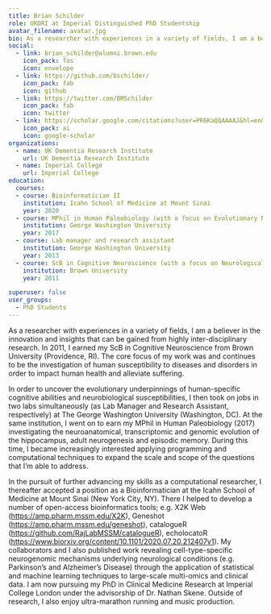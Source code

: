 ```yaml
---
title: Brian Schilder
role: UKDRI at Imperial Distinguished PhD Studentship
avatar_filename: avatar.jpg
bio: As a researcher with experiences in a variety of fields, I am a believer in the innovation and insights that can be gained from highly inter-disciplinary research. In 2011, I earned my ScB in Cognitive Neuroscience from Brown University (Providence, RI). The core focus of my work was and continues to be the investigation of human susceptibility to diseases and disorders in order to impact human health and alleviate suffering.
social:
  - link: brian_schilder@alumni.brown.edu
    icon_pack: fas
    icon: envelope
  - link: https://github.com/bschilder/
    icon_pack: fab
    icon: github
  - link: https://twitter.com/BMSchilder
    icon_pack: fab
    icon: twitter
  - link: https://scholar.google.com/citations?user=PR6KaQQAAAAJ&hl=en&oi=ao
    icon_pack: ai
    icon: google-scholar        
organizations:
  - name: UK Dementia Research Institute
    url: UK Dementia Research Institute
  - name: Imperial College
    url: Imperial College
education:
  courses:
  - course: Bioinformatician II
    institution: Icahn School of Medicine at Mount Sinai
    year: 2020
  - course: MPhil in Human Paleobiology (with a focus on Evolutionary Neurogenomics)
    institution: George Washington University
    year: 2017
  - course: Lab manager and research assistant
    institution: George Washington University
    year: 2013
  - course: ScB in Cognitive Neuroscience (with a focus on Neurological Diseases and Disorders)
    institution: Brown University
    year: 2011

superuser: false
user_groups:
  - PhD Students
---
```

As a researcher with experiences in a variety of fields, I am a believer in the innovation and insights that can be gained from highly inter-disciplinary research. In 2011, I earned my ScB in Cognitive Neuroscience from Brown University (Providence, RI). The core focus of my work was and continues to be the investigation of human susceptibility to diseases and disorders in order to impact human health and alleviate suffering. 

In order to uncover the evolutionary underpinnings of human-specific cognitive abilities and neurobiological susceptibilities, I then took on jobs in two labs simultaneously (as Lab Manager and Research Assistant, respectively) at The George Washington University (Washington, DC). At the same institution, I went on to earn my MPhil in Human Paleobiology (2017) investigating the neuroanatomical, transcriptomic and genomic evolution of the hippocampus, adult neurogenesis and episodic memory. During this time, I became increasingly interested applying programming and computational techniques to expand the scale and scope of the questions that I’m able to address.

In the pursuit of further advancing my skills as a computational researcher, I thereafter accepted a position as a Bioinformatician at the Icahn School of Medicine at Mount Sinai (New York City, NY). There I helped to develop a number of open-access bioinformatics tools; e.g. X2K Web (https://amp.pharm.mssm.edu/X2K), Geneshot (https://amp.pharm.mssm.edu/geneshot), catalogueR (https://github.com/RajLabMSSM/catalogueR), echolocatoR (https://www.biorxiv.org/content/10.1101/2020.07.20.212407v1). My collaborators and I also published work revealing cell-type-specific neurogenomic mechanisms underlying neurological conditions (e.g. Parkinson’s and Alzheimer’s Disease) through the application of statistical and machine learning techniques to large-scale multi-omics and clinical data.
I am now pursuing my PhD in Clinical Medicine Research at Imperial College London under the advisorship of Dr. Nathan Skene. Outside of research, I also enjoy ultra-marathon running and music production.


